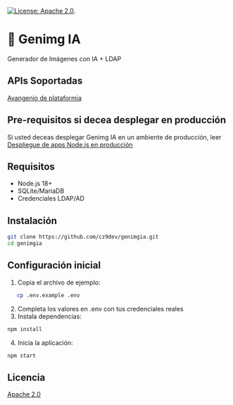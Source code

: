 
[![License: Apache 2.0](https://img.shields.io/badge/license-Apache%20License%202.0-blue)](https://opensource.org/license/apache-2-0).

# 🚀 Genimg IA
Generador de Imágenes con IA + LDAP

## APIs Soportadas
[Avangenio de plataformia](https://plataformia.com/)

## Pre-requisitos si decea desplegar en producción
Si usted deceas desplegar Genimg IA en un ambiente de producción, leer [Despliegue de apps Node.js en producción](https://cz9dev.github.io/16-06-2025-desplegar-aplicacion-nodejs-en-produccion/)

## Requisitos
- Node.js 18+
- SQLite/MariaDB
- Credenciales LDAP/AD

## Instalación
```bash
git clone https://github.com/cz9dev/genimgia.git
cd genimgia
```

## Configuración inicial
1. Copia el archivo de ejemplo:
```bash
   cp .env.example .env
```
2. Completa los valores en .env con tus credenciales reales
3. Instala dependencias:
```bash
npm install
```
4. Inicia la aplicación:
```bash
npm start
```

## Licencia
[Apache 2.0](LICENSE)